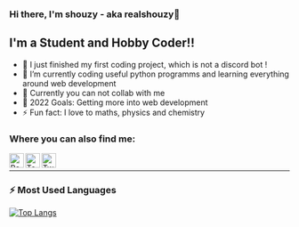 ### Hi there, I'm shouzy - aka realshouzy👋


## I'm a Student and Hobby Coder!!

- 🔭 I just finished my first coding project, which is not a discord bot !
- 🌱 I’m currently coding useful python programms and learning everything around web development
- 👯 Currently you can not collab with me
- 🥅 2022 Goals: Getting more into web development
- ⚡ Fun fact: I love to maths, physics and chemistry

### Where you can also find me:
[<img align="left" alt="Replit" width="26px" src="https://pbs.twimg.com/profile_images/1438206855663144966/UXppXKJW_400x400.jpg" />][replit]
[<img align="left" alt="Top.gg" width="26px" src="https://avatars.githubusercontent.com/u/34552786?s=280&v=4" />][top.gg]
[<img align="left" alt="Twitch" width="26px" src="https://twitch.shouzy.repl.co/twitch.jpeg" />][twitch]
<br/>

---

### :zap: Most Used Languages

[![Top Langs](https://github-readme-stats.vercel.app/api/top-langs/?username=realshouzy)](https://github.com/anuraghazra/github-readme-stats)



[replit]: https://replit.com/@shouzy
[top.gg]: https://top.gg/user/733050256278945832
[twitch]: https://www.twitch.tv/realshouzy
